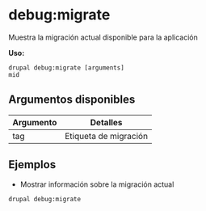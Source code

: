 # debug:migrate
Muestra la migración actual disponible para la aplicación

**Uso:**
```
drupal debug:migrate [arguments]
mid
```

## Argumentos disponibles
Argumento | Detalles
---------|-------------
tag | Etiqueta de migración

## Ejemplos
* Mostrar información sobre la migración actual
```
drupal debug:migrate
```
